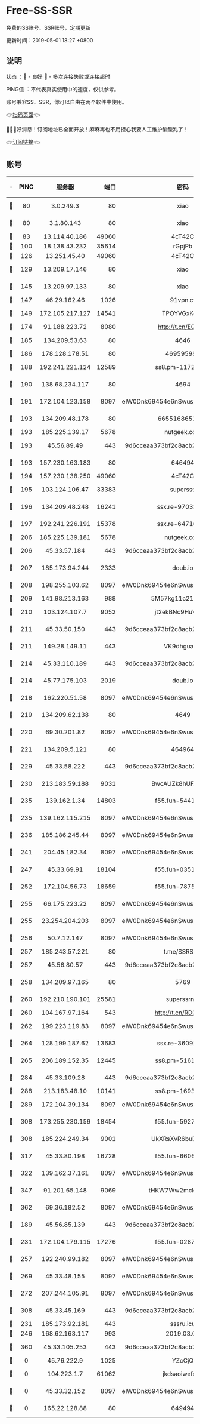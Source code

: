 # Free-SS-SSR

免费的SS账号、SSR账号，定期更新

更新时间：2019-05-01 18:27 +0800

## 说明

状态     ：🙂 - 良好 🙁 - 多次连接失败或连接超时

PING值   ：不代表真实使用中的速度，仅供参考。

账号兼容SS、SSR，你可以自由在两个软件中使用。

👉[扫码页面](https://liesauer.github.io/Free-SS-SSR/)👈

🎉🎉🎉好消息！订阅地址已全面开放！麻麻再也不用担心我要人工维护酸酸乳了！

👉[订阅链接](https://www.liesauer.net/yogurt/subscribe?ACCESS_TOKEN=DAYxR3mMaZAsaqUb)👈

## 账号

|-|PING|服务器|端口|密码|加密方式|区域|
|:----:|:----:|:-----:|-----:|:----:|:----:|:----:|
|🙂|80|3.0.249.3|80|xiao|aes-128-ctr|SG|
|🙂|80|3.1.80.143|80|xiao|aes-128-ctr|SG|
|🙂|83|13.114.40.186|49060|4cT42C|chacha20|JP|
|🙂|100|18.138.43.232|35614|rGpjPb|rc4-md5|SG|
|🙂|126|13.251.45.40|49060|4cT42C|chacha20|SG|
|🙂|129|13.209.17.146|80|xiao|aes-128-ctr|KR|
|🙂|145|13.209.97.133|80|xiao|aes-128-ctr|KR|
|🙂|147|46.29.162.46|1026|91vpn.cf|rc4-md5|RU|
|🙂|149|172.105.217.127|14541|TPOYVGxKglpi|aes-256-cfb|JP|
|🙂|174|91.188.223.72|8080|http://t.cn/EGJIyrl|rc4-md5|RU|
|🙂|185|134.209.53.63|80|4646|aes-256-cfb|US|
|🙂|186|178.128.178.51|80|469595985|chacha20|US|
|🙂|188|192.241.221.124|12589|ss8.pm-11723169|aes-256-cfb|US|
|🙂|190|138.68.234.117|80|4694|aes-256-cfb|US|
|🙂|191|172.104.123.158|8097|eIW0Dnk69454e6nSwuspv9DmS201tQ0D|aes-256-cfb|JP|
|🙂|193|134.209.48.178|80|6655168651651|aes-256-cfb|US|
|🙂|193|185.225.139.17|5678|nutgeek.com|rc4-md5|US|
|🙂|193|45.56.89.49|443|9d6cceaa373bf2c8acb22e60b6a58be6|aes-256-cfb|US|
|🙂|193|157.230.163.183|80|646494|aes-256-cfb|US|
|🙂|194|157.230.138.250|49060|4cT42C|chacha20|US|
|🙂|195|103.124.106.47|33383|supersss|aes-256-cfb|US|
|🙂|196|134.209.48.248|16241|ssx.re-97032689|aes-256-cfb|US|
|🙂|197|192.241.226.191|15378|ssx.re-64716646|aes-256-cfb|US|
|🙂|206|185.225.139.181|5678|nutgeek.com|rc4-md5|US|
|🙂|206|45.33.57.184|443|9d6cceaa373bf2c8acb22e60b6a58be6|aes-256-cfb|US|
|🙂|207|185.173.94.244|2333|doub.io|aes-128-ctr|RU|
|🙂|208|198.255.103.62|8097|eIW0Dnk69454e6nSwuspv9DmS201tQ0D|aes-256-cfb|US|
|🙂|209|141.98.213.163|988|5M57kg11c214qDmK|chacha20|KR|
|🙂|210|103.124.107.7|9052|jt2ekBNc9HuVtm2a|aes-256-cfb|CN|
|🙂|211|45.33.50.150|443|9d6cceaa373bf2c8acb22e60b6a58be6|aes-256-cfb|US|
|🙂|211|149.28.149.11|443|VK9dhgualsL|aes-256-cfb|SG|
|🙂|214|45.33.110.189|443|9d6cceaa373bf2c8acb22e60b6a58be6|aes-256-cfb|US|
|🙂|214|45.77.175.103|2019|doub.io|aes-128-ctr|SG|
|🙂|218|162.220.51.58|8097|eIW0Dnk69454e6nSwuspv9DmS201tQ0D|aes-256-cfb|US|
|🙂|219|134.209.62.138|80|4649|aes-256-cfb|US|
|🙂|220|69.30.201.82|8097|eIW0Dnk69454e6nSwuspv9DmS201tQ0D|aes-256-cfb|US|
|🙂|221|134.209.5.121|80|464964|aes-256-cfb|US|
|🙂|229|45.33.58.222|443|9d6cceaa373bf2c8acb22e60b6a58be6|aes-256-cfb|US|
|🙂|230|213.183.59.188|9031|BwcAUZk8hUFAkDGN|aes-256-cfb|NL|
|🙂|235|139.162.1.34|14803|f55.fun-54414874|aes-256-cfb|SG|
|🙂|235|139.162.115.215|8097|eIW0Dnk69454e6nSwuspv9DmS201tQ0D|aes-256-cfb|JP|
|🙂|236|185.186.245.44|8097|eIW0Dnk69454e6nSwuspv9DmS201tQ0D|aes-256-cfb|NL|
|🙂|241|204.45.182.34|8097|eIW0Dnk69454e6nSwuspv9DmS201tQ0D|aes-256-cfb|US|
|🙂|247|45.33.69.91|18104|f55.fun-03510524|aes-256-cfb|US|
|🙂|252|172.104.56.73|18659|f55.fun-78759443|aes-256-cfb|SG|
|🙂|255|66.175.223.22|8097|eIW0Dnk69454e6nSwuspv9DmS201tQ0D|aes-256-cfb|US|
|🙂|255|23.254.204.203|8097|eIW0Dnk69454e6nSwuspv9DmS201tQ0D|aes-256-cfb|US|
|🙂|256|50.7.12.147|8097|eIW0Dnk69454e6nSwuspv9DmS201tQ0D|aes-256-cfb|US|
|🙂|257|185.243.57.221|80|t.me/SSRSUB|rc4-md5|US|
|🙂|257|45.56.80.57|443|9d6cceaa373bf2c8acb22e60b6a58be6|aes-256-cfb|US|
|🙂|258|134.209.97.165|80|5769|aes-256-cfb|SG|
|🙂|260|192.210.190.101|25581|superssrnet|aes-256-cfb|US|
|🙂|260|104.167.97.164|543|http://t.cn/RD0D7sx|rc4-md5|CA|
|🙂|262|199.223.119.83|8097|eIW0Dnk69454e6nSwuspv9DmS201tQ0D|aes-256-cfb|US|
|🙂|264|128.199.187.62|13683|ssx.re-36092434|aes-256-cfb|SG|
|🙂|265|206.189.152.35|12445|ss8.pm-51611179|aes-256-cfb|SG|
|🙂|284|45.33.109.28|443|9d6cceaa373bf2c8acb22e60b6a58be6|aes-256-cfb|US|
|🙂|288|213.183.48.10|10141|ss8.pm-16933375|rc4-md5|RU|
|🙂|289|172.104.39.134|8097|eIW0Dnk69454e6nSwuspv9DmS201tQ0D|aes-256-cfb|SG|
|🙂|308|173.255.230.159|18454|f55.fun-59275049|aes-256-cfb|US|
|🙂|308|185.224.249.34|9001|UkXRsXvR6buDMG2Y|aes-256-cfb|RU|
|🙂|317|45.33.80.198|16728|f55.fun-66060173|aes-256-cfb|US|
|🙂|322|139.162.37.161|8097|eIW0Dnk69454e6nSwuspv9DmS201tQ0D|aes-256-cfb|SG|
|🙂|347|91.201.65.148|9069|tHKW7Ww2mck9CHQG|aes-256-cfb|IT|
|🙂|362|69.36.182.52|8097|eIW0Dnk69454e6nSwuspv9DmS201tQ0D|aes-256-cfb|US|
|🙂|189|45.56.85.139|443|9d6cceaa373bf2c8acb22e60b6a58be6|aes-256-cfb|US|
|🙂|231|172.104.179.115|17276|f55.fun-02871062|aes-256-cfb|SG|
|🙂|257|192.240.99.182|8097|eIW0Dnk69454e6nSwuspv9DmS201tQ0D|aes-256-cfb|US|
|🙂|269|45.33.48.155|8097|eIW0Dnk69454e6nSwuspv9DmS201tQ0D|aes-256-cfb|US|
|🙂|272|207.244.105.91|8097|eIW0Dnk69454e6nSwuspv9DmS201tQ0D|aes-256-cfb|US|
|🙂|308|45.33.45.169|443|9d6cceaa373bf2c8acb22e60b6a58be6|aes-256-cfb|US|
|🙁|231|185.173.92.181|443|sssru.icu|rc4-md5|RU|
|🙁|246|168.62.163.117|993|2019.03.07|rc4-md5|US|
|🙁|360|45.33.105.253|443|9d6cceaa373bf2c8acb22e60b6a58be6|aes-256-cfb|US|
|🙁|0|45.76.222.9|1025|YZcCjQ|rc4-md5|JP|
|🙁|0|104.223.1.7|61062|jkdsaoiwefdsa|aes-256-cfb|US|
|🙁|0|45.33.32.152|8097|eIW0Dnk69454e6nSwuspv9DmS201tQ0D|aes-256-cfb|US|
|🙁|0|165.22.128.88|80|649494|aes-256-cfb|US|
